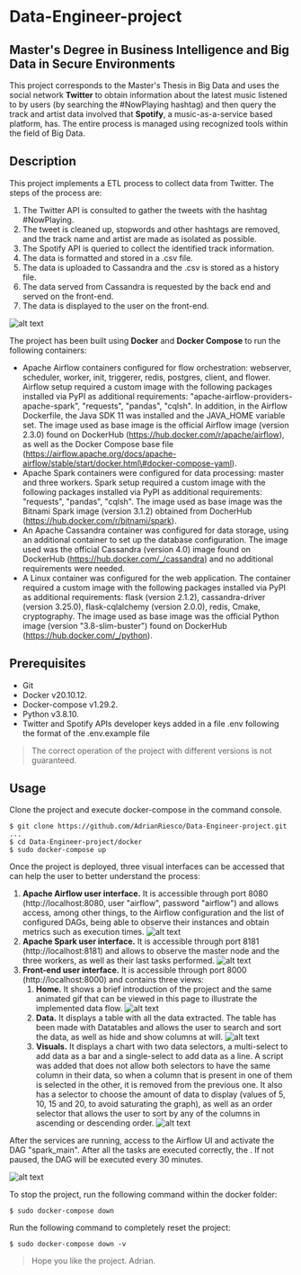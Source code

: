 # Data-Engineer-project
## Master's Degree in Business Intelligence and Big Data in Secure Environments
This project corresponds to the Master's Thesis in Big Data and uses the social network **Twitter** to obtain information about the latest music listened to by users (by searching the #NowPlaying hashtag) and then query the track and artist data involved that **Spotify**, a music-as-a-service based platform, has. The entire process is managed using recognized tools within the field of Big Data.

## Description
This project implements a ETL process to collect data from Twitter. The steps of the process are:
 1. The Twitter API is consulted to gather the tweets with the hashtag #NowPlaying.
 2. The tweet is cleaned up, stopwords and other hashtags are removed, and the track name and artist are made as isolated as possible.
 3. The Spotify API is queried to collect the identified track information.
 4. The data is formatted and stored in a .csv file.
 5. The data is uploaded to Cassandra and the .csv is stored as a history file.
 6. The data served from Cassandra is requested by the back end and served on the front-end.
 7. The data is displayed to the user on the front-end.

![alt text](https://github.com/AdrianRiesco/Data-Engineer-project/blob/main/flask/static/images/flowchart.gif "Flow chart")

The project has been built using **Docker** and **Docker Compose** to run the following containers:
 - Apache Airflow containers configured for flow orchestration: webserver, scheduler, worker, init, triggerer, redis, postgres, client, and flower. Airflow setup required a custom image with the following packages installed via PyPI as additional requirements: "apache-airflow-providers-apache-spark", "requests", "pandas", "cqlsh". In addition, in the Airflow Dockerfile, the Java SDK 11 was installed and the JAVA_HOME variable set. The image used as base image is the official Airflow image (version 2.3.0) found on DockerHub (https://hub.docker.com/r/apache/airflow), as well as the Docker Compose base file (https://airflow.apache.org/docs/apache-airflow/stable/start/docker.html\#docker-compose-yaml).
 - Apache Spark containers were configured for data processing: master and three workers. Spark setup required a custom image with the following packages installed via PyPI as additional requirements: "requests", "pandas", "cqlsh". The image used as base image was the Bitnami Spark image (version 3.1.2) obtained from DocherHub (https://hub.docker.com/r/bitnami/spark).
 - An Apache Cassandra container was configured for data storage, using an additional container to set up the database configuration. The image used was the official Cassandra (version 4.0) image found on DockerHub (https://hub.docker.com/_/cassandra) and no additional requirements were needed.
 - A Linux container was configured for the web application. The container required a custom image with the following packages installed via PyPI as additional requirements: flask (version 2.1.2), cassandra-driver (version 3.25.0), flask-cqlalchemy (version 2.0.0), redis, Cmake, cryptography. The image used as base image was the official Python image (version "3.8-slim-buster") found on DockerHub (https://hub.docker.com/_/python).

## Prerequisites
 - Git
 - Docker v20.10.12.
 - Docker-compose v1.29.2.
 - Python v3.8.10.
 - Twitter and Spotify APIs developer keys added in a file .env following the format of the .env.example file

 > The correct operation of the project with different versions is not guaranteed.

## Usage
Clone the project and execute docker-compose in the command console.
```
$ git clone https://github.com/AdrianRiesco/Data-Engineer-project.git
...
$ cd Data-Engineer-project/docker
$ sudo docker-compose up
```

Once the project is deployed, three visual interfaces can be accessed that can help the user to better understand the process:
 1. **Apache Airflow user interface.** It is accessible through port 8080 (http://localhost:8080, user "airflow", password "airflow") and allows access, among other things, to the Airflow configuration and the list of configured DAGs, being able to observe their instances and obtain metrics such as execution times.
    ![alt text](https://github.com/AdrianRiesco/Data-Engineer-project/blob/main/doc/img/airflow-ui.jpg "Airflow UI")
 2. **Apache Spark user interface.** It is accessible through port 8181 (http://localhost:8181) and allows to observe the master node and the three workers, as well as their last tasks performed.
    ![alt text](https://github.com/AdrianRiesco/Data-Engineer-project/blob/main/doc/img/spark-ui.jpg "Spark UI")
 3. **Front-end user interface.** It is accessible through port 8000 (http://localhost:8000) and contains three views:
    1. **Home.** It shows a brief introduction of the project and the same animated gif that can be viewed in this page to illustrate the implemented data flow.
       ![alt text](https://github.com/AdrianRiesco/Data-Engineer-project/blob/main/doc/img/front-home.jpg "Home view")
    2. **Data.** It displays a table with all the data extracted. The table has been made with Datatables and allows the user to search and sort the data, as well as hide and show columns at will.
       ![alt text](https://github.com/AdrianRiesco/Data-Engineer-project/blob/main/doc/img/front-data.jpg "Data view")
    3. **Visuals.** It displays a chart with two data selectors, a multi-select to add data as a bar and a single-select to add data as a line. A script was added that does not allow both selectors to have the same column in their data, so when a column that is present in one of them is selected in the other, it is removed from the previous one. It also has a selector to choose the amount of data to display (values of 5, 10, 15 and 20, to avoid saturating the graph), as well as an order selector that allows the user to sort by any of the columns in ascending or descending order.
       ![alt text](https://github.com/AdrianRiesco/Data-Engineer-project/blob/main/doc/img/front-visuals.jpg "Visuals view")
    

After the services are running, access to the Airflow UI and activate the DAG "spark_main". After all the tasks are executed correctly, the . If not paused, the DAG will be executed every 30 minutes.

![alt text](https://github.com/AdrianRiesco/Data-Engineer-project/blob/main/doc/img/start-dag.jpg "Start DAG in Airflow UI")

To stop the project, run the following command within the docker folder:
```
$ sudo docker-compose down
```

Run the following command to completely reset the project:
```
$ sudo docker-compose down -v
```

 > Hope you like the project. Adrian.